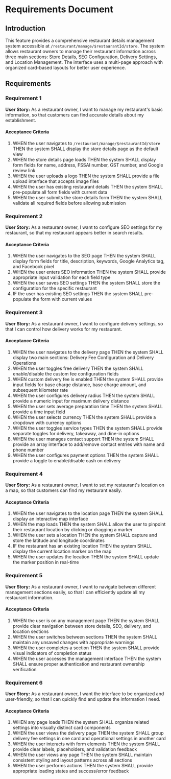 # Requirements Document

## Introduction

This feature provides a comprehensive restaurant details management system accessible at `/restaurant/manage/$restaurantId/store`. The system allows restaurant owners to manage their restaurant information across three main sections: Store Details, SEO Configuration, Delivery Settings, and Location Management. The interface uses a multi-page approach with organized card-based layouts for better user experience.

## Requirements

### Requirement 1

**User Story:** As a restaurant owner, I want to manage my restaurant's basic information, so that customers can find accurate details about my establishment.

#### Acceptance Criteria

1. WHEN the user navigates to `/restaurant/manage/$restaurantId/store` THEN the system SHALL display the store details page as the default view
2. WHEN the store details page loads THEN the system SHALL display form fields for name, address, FSSAI number, GST number, and Google review link
3. WHEN the user uploads a logo THEN the system SHALL provide a file upload interface that accepts image files
4. WHEN the user has existing restaurant details THEN the system SHALL pre-populate all form fields with current data
5. WHEN the user submits the store details form THEN the system SHALL validate all required fields before allowing submission

### Requirement 2

**User Story:** As a restaurant owner, I want to configure SEO settings for my restaurant, so that my restaurant appears better in search results.

#### Acceptance Criteria

1. WHEN the user navigates to the SEO page THEN the system SHALL display form fields for title, description, keywords, Google Analytics tag, and Facebook pixel
2. WHEN the user enters SEO information THEN the system SHALL provide appropriate input validation for each field type
3. WHEN the user saves SEO settings THEN the system SHALL store the configuration for the specific restaurant
4. IF the user has existing SEO settings THEN the system SHALL pre-populate the form with current values

### Requirement 3

**User Story:** As a restaurant owner, I want to configure delivery settings, so that I can control how delivery works for my restaurant.

#### Acceptance Criteria

1. WHEN the user navigates to the delivery page THEN the system SHALL display two main sections: Delivery Fee Configuration and Delivery Operations
2. WHEN the user toggles free delivery THEN the system SHALL enable/disable the custom fee configuration fields
3. WHEN custom delivery fee is enabled THEN the system SHALL provide input fields for base charge distance, base charge amount, and subsequent kilometer rate
4. WHEN the user configures delivery radius THEN the system SHALL provide a numeric input for maximum delivery distance
5. WHEN the user sets average preparation time THEN the system SHALL provide a time input field
6. WHEN the user selects currency THEN the system SHALL provide a dropdown with currency options
7. WHEN the user toggles service types THEN the system SHALL provide separate toggles for delivery, takeaway, and dine-in options
8. WHEN the user manages contact support THEN the system SHALL provide an array interface to add/remove contact entries with name and phone number
9. WHEN the user configures payment options THEN the system SHALL provide a toggle to enable/disable cash on delivery

### Requirement 4

**User Story:** As a restaurant owner, I want to set my restaurant's location on a map, so that customers can find my restaurant easily.

#### Acceptance Criteria

1. WHEN the user navigates to the location page THEN the system SHALL display an interactive map interface
2. WHEN the map loads THEN the system SHALL allow the user to pinpoint their restaurant location by clicking or dragging a marker
3. WHEN the user sets a location THEN the system SHALL capture and store the latitude and longitude coordinates
4. IF the restaurant has an existing location THEN the system SHALL display the current location marker on the map
5. WHEN the user updates the location THEN the system SHALL update the marker position in real-time

### Requirement 5

**User Story:** As a restaurant owner, I want to navigate between different management sections easily, so that I can efficiently update all my restaurant information.

#### Acceptance Criteria

1. WHEN the user is on any management page THEN the system SHALL provide clear navigation between store details, SEO, delivery, and location sections
2. WHEN the user switches between sections THEN the system SHALL maintain any unsaved changes with appropriate warnings
3. WHEN the user completes a section THEN the system SHALL provide visual indicators of completion status
4. WHEN the user accesses the management interface THEN the system SHALL ensure proper authentication and restaurant ownership verification

### Requirement 6

**User Story:** As a restaurant owner, I want the interface to be organized and user-friendly, so that I can quickly find and update the information I need.

#### Acceptance Criteria

1. WHEN any page loads THEN the system SHALL organize related settings into visually distinct card components
2. WHEN the user views the delivery page THEN the system SHALL group delivery fee settings in one card and operational settings in another card
3. WHEN the user interacts with form elements THEN the system SHALL provide clear labels, placeholders, and validation feedback
4. WHEN the user views any page THEN the system SHALL maintain consistent styling and layout patterns across all sections
5. WHEN the user performs actions THEN the system SHALL provide appropriate loading states and success/error feedback